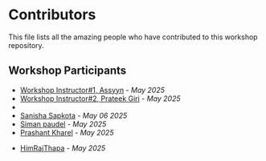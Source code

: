 # Contributors

This file lists all the amazing people who have contributed to this workshop repository.

## Workshop Participants

<!-- Add your name and GitHub username below following this format:
- [Your Name](https://github.com/your-username) - _Workshop Date_
-->

- [Workshop Instructor#1, Assyyn](https://github.com/Assyyn) - _May 2025_
- [Workshop Instructor#2, Prateek Giri](https://github.com/Prateek-Giree) - _May 2025_
- 
- [Sanisha Sapkota](https://github.com/sanisha8) - _May 06 2025_
- [Siman paudel](https://github.com/siman123) - _May 2025_
- [Prashant Kharel](https://github.com/kingcodac) - _May 2025_
<!-- New contributors add your entry above this line -->
- [HimRajThapa](https://github.com/your-Him-Raj-Thapa) - _May 2025_
